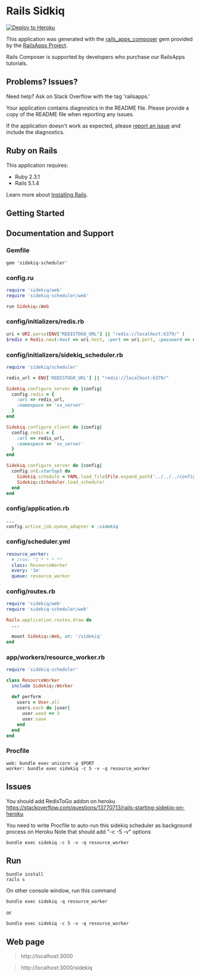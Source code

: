 Rails Sidkiq
================

[![Deploy to Heroku](https://www.herokucdn.com/deploy/button.png)](https://heroku.com/deploy)

This application was generated with the [rails_apps_composer](https://github.com/RailsApps/rails_apps_composer) gem
provided by the [RailsApps Project](http://railsapps.github.io/).

Rails Composer is supported by developers who purchase our RailsApps tutorials.

Problems? Issues?
-----------

Need help? Ask on Stack Overflow with the tag 'railsapps.'

Your application contains diagnostics in the README file. Please provide a copy of the README file when reporting any issues.

If the application doesn't work as expected, please [report an issue](https://github.com/RailsApps/rails_apps_composer/issues)
and include the diagnostics.

Ruby on Rails
-------------

This application requires:

- Ruby 2.3.1
- Rails 5.1.4

Learn more about [Installing Rails](http://railsapps.github.io/installing-rails.html).

Getting Started
---------------

Documentation and Support
-------------------------

### Gemfile
``` shell
gem 'sidekiq-scheduler'
```

### config.ru
``` ruby
require 'sidekiq/web'
require 'sidekiq-scheduler/web'

run Sidekiq::Web
```

### config/initializers/redis.rb
``` ruby
uri = URI.parse(ENV["REDISTOGO_URL"] || "redis://localhost:6379/" )
$redis = Redis.new(:host => uri.host, :port => uri.port, :password => uri.password)
```

### config/initializers/sidekiq_scheduler.rb
``` ruby
require 'sidekiq/scheduler'

redis_url = ENV['REDISTOGO_URL'] || "redis://localhost:6379/"

Sidekiq.configure_server do |config|
  config.redis = {
    :url => redis_url,
    :namespace => 'xx_server'
  }
end

Sidekiq.configure_client do |config|
  config.redis = {
    :url => redis_url,
    :namespace => 'xx_server'
  }
end

Sidekiq.configure_server do |config|
  config.on(:startup) do
    Sidekiq.schedule = YAML.load_file(File.expand_path('../../../config/scheduler.yml',__FILE__))
    Sidekiq::Scheduler.load_schedule! 
  end
end

```

### config/application.rb
``` ruby
...
config.active_job.queue_adapter = :sidekiq
```

### config/scheduler.yml
``` yaml
resource_worker:
  # cron: "1 * * * *"
  class: ResourceWorker
  every: '1m'
  queue: resource_worker
```

### config/routes.rb
``` ruby
require 'sidekiq/web'
require 'sidekiq-scheduler/web'

Rails.application.routes.draw do
  ...

  mount Sidekiq::Web, at: '/sidekiq'
end
```

### app/workers/resource_worker.rb
``` ruby
require 'sidekiq-scheduler'

class ResourceWorker
  include Sidekiq::Worker
  
  def perform
    users = User.all
    users.each do |user|
      user.wood += 3
      user.save
    end
  end
end
```

### Procfile
``` shell
web: bundle exec unicorn -p $PORT
worker: bundle exec sidekiq -c 5 -v -q resource_worker
```

Issues
-------------
You should add RedisToGo addon on heroku
https://stackoverflow.com/questions/13770713/rails-starting-sidekiq-on-heroku

You need to write Procfile to auto-run this sidekiq scheduler as background process on Heroku
Note that should add "-c -5 -v" options
``` shell
bundle exec sidekiq -c 5 -v -q resource_worker
```

Run
----------------
``` shell
bundle install
rails s
```
On other console window, run this command
``` shell
bundle exec sidekiq -q resource_worker
```
or 
``` shell
bundle exec sidekiq -c 5 -v -q resource_worker
```

Web page
------------
> http://localhost:3000

> http://localhost:3000/sidekiq

